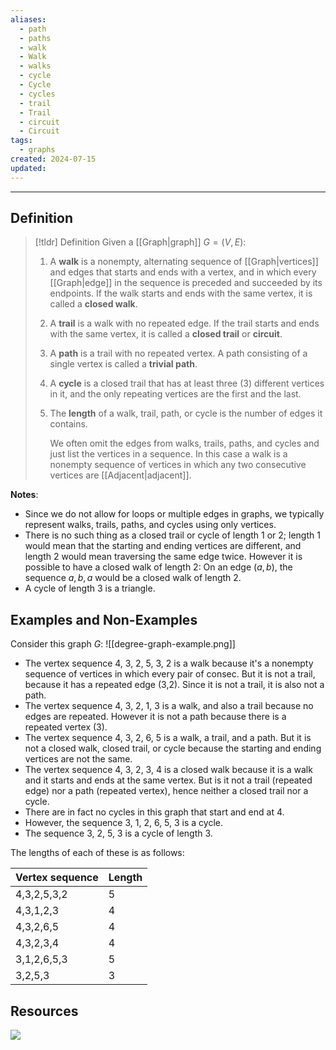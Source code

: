 ```yaml
---
aliases:
  - path
  - paths
  - walk
  - Walk
  - walks
  - cycle
  - Cycle
  - cycles
  - trail
  - Trail
  - circuit
  - Circuit
tags:
  - graphs
created: 2024-07-15
updated:
---
```

---
## Definition 

> [!tldr] Definition
> Given a [[Graph|graph]] $G = (V,E)$:
> 1. A **walk** is a nonempty, alternating sequence of [[Graph|vertices]] and edges that starts and ends with a vertex, and in which every [[Graph|edge]] in the sequence is preceded and succeeded by its endpoints. If the walk starts and ends with the same vertex, it is called a **closed walk**. 
> 2. A **trail** is a walk with no repeated edge. If the trail starts and ends with the same vertex, it is called a **closed trail** or **circuit**. 
> 3. A **path** is a trail with no repeated vertex. A path consisting of a single vertex is called a **trivial path**. 
> 4. A **cycle** is a closed trail that has at least three (3) different vertices in it, and the only repeating vertices are the first and the last. 
> 5. The **length** of a walk, trail, path, or cycle is the number of edges it contains. 
>    
>    We often omit the edges from walks, trails, paths, and cycles and just list the vertices in a sequence. In this case a walk is a nonempty sequence of vertices in which any two consecutive vertices are [[Adjacent|adjacent]]. 

**Notes**: 
- Since we do not allow for loops or multiple edges in graphs, we typically represent walks, trails, paths, and cycles using only vertices. 
- There is no such thing as a closed trail or cycle of length 1 or 2; length 1 would mean that the starting and ending vertices are different, and length 2 would mean traversing the same edge twice. However it is possible to have a closed walk of length 2: On an edge $(a,b)$, the sequence $a,b,a$ would be a closed walk of length 2. 
- A cycle of length 3 is a triangle. 

## Examples and Non-Examples

Consider this graph $G$: 
![[degree-graph-example.png]]


- The vertex sequence 4, 3, 2, 5, 3, 2 is a walk because it's a nonempty sequence of vertices in which every pair of consec. But it is not a trail, because it has a repeated edge (3,2). Since it is not a trail, it is also not a path. 
- The vertex sequence 4, 3, 2, 1, 3 is a walk, and also a trail because no edges are repeated. However it is not a path because there is a repeated vertex (3). 
- The vertex sequence 4, 3, 2, 6, 5 is a walk, a trail, and a path. But it is not a closed walk, closed trail, or cycle because the starting and ending vertices are not the same. 
- The vertex sequence 4, 3, 2, 3, 4 is a closed walk because it is a walk and it starts and ends at the same vertex. But is it not a trail (repeated edge) nor a path (repeated vertex), hence neither a closed trail nor a cycle. 
- There are in fact no cycles in this graph that start and end at 4. 
- However, the sequence 3, 1, 2, 6, 5, 3 is a cycle. 
- The sequence 3, 2, 5, 3 is a cycle of length 3. 

The lengths of each of these is as follows:

| Vertex sequence | Length |
| --------------- | ------ |
| 4,3,2,5,3,2     | 5      |
| 4,3,1,2,3       | 4      |
| 4,3,2,6,5       | 4      |
| 4,3,2,3,4       | 4      |
| 3,1,2,6,5,3     | 5      |
| 3,2,5,3         | 3      |


## Resources 

![](https://www.youtube.com/watch?v=hlHWguJVAdU)
